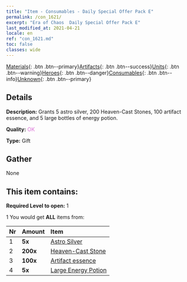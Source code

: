 ```yaml
---
title: "Item - Consumables - Daily Special Offer Pack E"
permalink: /con_1621/
excerpt: "Era of Chaos  Daily Special Offer Pack E"
last_modified_at: 2021-04-21
locale: en
ref: "con_1621.md"
toc: false
classes: wide
---
```

 [Materials](/Items/){: .btn .btn--primary}[Artifacts](/Items/Artifacts/){: .btn .btn--success}[Units](/Items/Units/){: .btn .btn--warning}[Heroes](/Items/Heroes/){: .btn .btn--danger}[Consumables](/Items/Consumables/){: .btn .btn--info}[Unknown](/Items/Unknown/){: .btn .btn--primary}

## Details
 **Description:** Grants 5 astro silver, 200 Heaven-Cast Stones, 100 artifact essence, and 5 large bottles of energy potion.

 **Quality:** <span style="color: #DA70D6">OK</span>

 **Type:** Gift

## Gather

  None

## This item contains:

 **Required Level to open:** 1

 1 You would get **ALL** items  from:

  | Nr | Amount |     Item    |
  |:---|:-------|:------------|
  | 1 |  **5x** | [Astro Silver](/Items/con_969/) |  | 
  | 2 |  **200x** | [Heaven-Cast Stone](/Items/art_188/) |  | 
  | 3 |  **100x** | [Artifact essence](/Items/con_905/) |  | 
  | 4 |  **5x** | [Large Energy Potion](/Items/con_706/) |  | 
